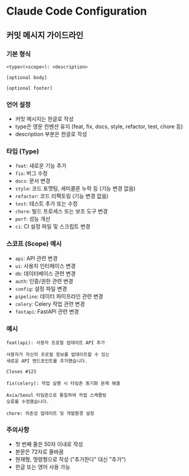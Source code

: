 # Claude Code Configuration

## 커밋 메시지 가이드라인

### 기본 형식
```
<type>(<scope>): <description>

[optional body]

[optional footer]
```

### 언어 설정
- 커밋 메시지는 한글로 작성
- type은 영문 컨벤션 유지 (feat, fix, docs, style, refactor, test, chore 등)
- description 부분은 한글로 작성

### 타입 (Type)
- `feat`: 새로운 기능 추가
- `fix`: 버그 수정
- `docs`: 문서 변경
- `style`: 코드 포맷팅, 세미콜론 누락 등 (기능 변경 없음)
- `refactor`: 코드 리팩토링 (기능 변경 없음)
- `test`: 테스트 추가 또는 수정
- `chore`: 빌드 프로세스 또는 보조 도구 변경
- `perf`: 성능 개선
- `ci`: CI 설정 파일 및 스크립트 변경

### 스코프 (Scope) 예시
- `api`: API 관련 변경
- `ui`: 사용자 인터페이스 변경
- `db`: 데이터베이스 관련 변경
- `auth`: 인증/권한 관련 변경
- `config`: 설정 파일 변경
- `pipeline`: 데이터 파이프라인 관련 변경
- `celery`: Celery 작업 관련 변경
- `fastapi`: FastAPI 관련 변경

### 예시
```
feat(api): 사용자 프로필 업데이트 API 추가

사용자가 자신의 프로필 정보를 업데이트할 수 있는 
새로운 API 엔드포인트를 추가했습니다.

Closes #123
```

```
fix(celery): 작업 실행 시 타임존 동기화 문제 해결

Asia/Seoul 타임존으로 통일하여 작업 스케줄링 
오류를 수정했습니다.
```

```
chore: 의존성 업데이트 및 개발환경 설정
```

### 주의사항
- 첫 번째 줄은 50자 이내로 작성
- 본문은 72자로 줄바꿈
- 현재형, 명령형으로 작성 ("추가한다" 대신 "추가")
- 한글 또는 영어 사용 가능